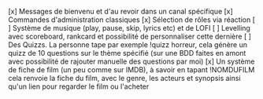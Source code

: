 [x] Messages de bienvenu et d'au revoir dans un canal spécifique
[x] Commandes d'administration classiques
[x] Sélection de rôles via réaction
[ ] Système de musique (play, pause, skip, lyrics etc) et de LOFI
[ ] Levelling avec scoreboard, rankcard et possibilité de personnaliser cette dernière
[ ] Des Quizzs. La personne tape par exemple !quizz horreur, cela génère un quizz de 10 questions sur le thème spécifié (sur une BDD faites en amont avec possibilité de rajouter manuelle des questions par moi)
[x] Un système de fiche de film (un peu comme sur IMDB), à savoir en tapant !NOMDUFILM cela renvoie la fiche du film, avec le genre, les acteurs et synopsis ainsi qu'un lien pour regarder le film ou l'acheter
